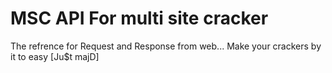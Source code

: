 # MSC API For multi site cracker
The refrence for Request and Response from web...
Make your crackers by it to easy
                                                           [Ju$t majD]
